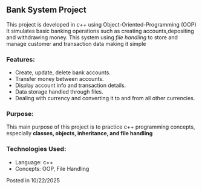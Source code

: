 ## Bank System Project

This project is developed in *c++* using Object-Oriented-Programming (OOP)
It simulates basic banking operations such as creating accounts,depositing and withdrawing money.
This system using *file handling* to store and manage customer and transaction data making it simple

### Features:
- Create, update, delete bank accounts.
- Transfer money between accounts.
- Display account info and transaction details.
- Data storage handled through files.
- Dealing with currency and converting it to and from all other currencies.

### Purpose:
This main purpose of this project is to practice c++ programming concepts, especially **classes, objects, inheritance, and file handling**

### Technologies Used:
- Language: c++
- Concepts: OOP, File Handling

Posted in 10/22/2025
